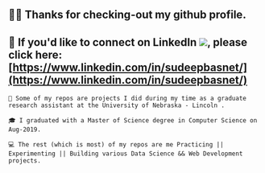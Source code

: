 ## 🙏🏻 Thanks for checking-out my github profile.
## 🤝 If you'd like to connect on LinkedIn <img src="https://img.icons8.com/doodle/23/000000/linkedin--v2.png"/>, please click here: [https://www.linkedin.com/in/sudeepbasnet/](https://www.linkedin.com/in/sudeepbasnet/) 

    🏫 Some of my repos are projects I did during my time as a graduate research assistant at the University of Nebraska - Lincoln . 

    🎓 I graduated with a Master of Science degree in Computer Science on Aug-2019.

    💻 The rest (which is most) of my repos are me Practicing || Experimenting || Building various Data Science && Web Development projects. 

